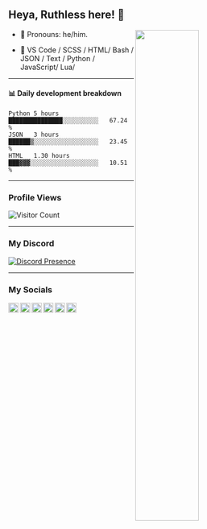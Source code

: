 ## Heya, Ruthless here! :wave:

<img align="right" width="50%" src="https://github.com/DaRuthlessPWR/stats/blob/master/generated/overview.svg">

-   :man: Pronouns: he/him.

-   :pencil: VS Code / SCSS / HTML/ Bash / JSON / Text / Python / JavaScript/ Lua/ 

---


#### :bar_chart: Daily development breakdown

<!--START_SECTION:waka-->
```text
Python 5 hours         ███████████████░░░░░░░░░░   67.24 % 
JSON   3 hours         ██████▒░░░░░░░░░░░░░░░░░░   23.45 % 
HTML   1.30 hours      ███▓▓▓░░░░░░░░░░░░░░░░░░░   10.51 % 
```
<!--END_SECTION:waka-->
---

### Profile Views

![Visitor Count](https://profile-counter.glitch.me/2ruthless/count.svg)

---

### My Discord 

[![Discord Presence](https://lanyard.cnrad.dev/api/1052344871836454952)](https://discord.com/users/1052344871836454952)

---

### My Socials
<a href="https://discord.com/users/1052344871836454952">
  <img align="left" alt="Discord" width="20px" src="https://simpleicons.org/icons/discord.svg" />
</a>
<a href="https://www.twitch.tv/dapwr">
  <img align="left" alt="Twitch" width="20px" src="https://simpleicons.org/icons/twitch.svg" />
</a>
<a href="https://www.roblox.com/users/3608689005/profile">
  <img align="left" alt="Roblox" width="20px" src="https://simpleicons.org/icons/roblox.svg" />
</a>
<a href="https://twitter.com/DaRuthlessPWR">
  <img align="left" alt="Spotify" width="20px" src="https://simpleicons.org/icons/twitter.svg" />
  </a>
<a href="https://replit.com/@RealDeathDemon">
  <img align="left" alt="Spotify" width="20px" src="https://simpleicons.org/icons/replit.svg" />
<a href="https://instagram.com/2.ruthlesspwr">
  <img align="left" alt = "Instagram" width="20px" src="https://simpleicons.org/icons/instagram.svg" />
